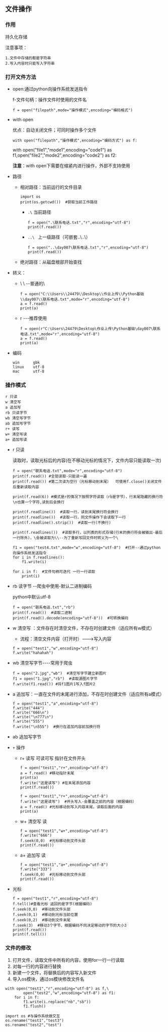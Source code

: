 ## 文件操作

### 作用

持久化存储

注意事项：

```
1.文件中存储的都是字符串
2.写入内容时只能写入字符串
```

### 打开文件方法

+ open:通过python向操作系统发送指令

  f-文件句柄：操作文件时使用的文件名

  `f = open("filepath",mode="操作模式",encoding="编码格式")`

+ with open  

  优点：自动关闭文件；可同时操作多个文件

  `with open("filepath","操作模式",encoding="编码方式") as f:`

  with open("file1","mode1",encoding="code1") as f1,open("file2","mode2",encoding="code2") as f2:

  **注意**：with open下需要在缩紧内进行操作，外部不支持使用

+ 路径

  + 相对路径：当前运行的文件目录

    ```
    import os
    print(os.getcwd())  #获取当前工作路径
    ```

    + `.\`   当前路径

      ```
      f = open(".\联系电话.txt","r",encoding="utf-8")
      print(f.read())
      ```

    + `..\ ` 上一级路径（可嵌套..\\..\）

      ```
      f = open("..\day007\联系电话.txt","r",encoding="utf-8")
      print(f.read())
      ```

  + 绝对路径：从磁盘根部开始查找

+ 转义：

  + \\ \  --普通的\

    ```
    f = open("C:\\Users\\24479\\Desktop\\作业上传\\Python基础\\day007\\联系电话.txt",mode="r",encoding="utf-8")
    a = f.read()
    print(a)
    ```

  + r  ---推荐使用

    ```
    f = open(r"C:\Users\24479\Desktop\作业上传\Python基础\day007\联系电话.txt",mode="r",encoding="utf-8")
    a = f.read()
    print(a)
    ```

+ 编码

  ```
  win      gbk
  linux    utf-8
  mac      utf-8
  ```

  

### 操作模式

    r 只读
    w 清空写
    a 追加写
    rb 只读字节
    wb 清空写字节
    ab 追加写字节
    r+ 读写
    w+ 清空写读
    a+ 追加写读
+ r 只读

  读取时，读取光标后的内容(在不移动光标的情况下，文件内容只能读取一次)

  ```
  f = open("联系电话.txt",mode="r",encoding="utf-8")
  print(f.read()) #全部读取-只能读一遍
  print(f.read()) #第二次读为空行（光标移动到末尾）  可使用f.close()关闭文件后重新读取内容
  ```

  ```
  print(f.read(6)) #模式是r的情况下按照字符读取（rb是字节），行末尾隐藏的换行符\n也算一个字符,读到后会换行
  
  print(f.readline())  #读取一行，读到末尾换行符会换行
  print(f.readline())  #读取一行，同文件操作下会读取下一行
  print(f.readline().strip())  #读取一行(不换行)
  ```

  ```
  print(f.readlines())  #读取多行，以列表的形式存储(行末的换行符会被输出-最后一行除外)，\会被读取为\\--为了重新写回文件时转义为一个\
  
  f1 = open("test4.txt",mode="w",encoding="utf-8")  #打开--通过python向操作系统发送指令
  for i in f.readlines():
      f1.write(i)
  ```

  ```
  for i in f:  #文件句柄可迭代 一行一行读取
      print(i)
  ```

+ rb 读字节 --爬虫中使用-默认二进制编码

  python中默认utf-8

  ```
  f = open("联系电话.txt","rb")
  print(f.read())  #读取二进制
  print(f.read().decode(encoding="utf-8"))  #可转换编码
  ```

+ w  清空写 ：文件存在时清空文件，不存在时创建文件（适应所有w模式）

  + 流程：清空文件内容（打开时）--->写入内容

  ```
  f = open("test1","w",encoding="utf-8")
  f.write("hahahah")
  ```

+ wb 清空写字节----常用于爬虫

  ```
  f = open("2.jpg","wb")  #清空写字节建立新图片
  f1 = open("1.jpg","rb")  #读取源图片字节
  f.write(f1.read()) #将f1图片1写入f图片2
  ```

+ a 追加写：一直在文件的末尾进行添加，不存在时创建文件（适应所有a模式）

  ```
  f = open("test1","a",encoding="utf-8")
  f.write("444")
  f.write("666\n")
  f.write("\n777\n")
  f.write("555")
  f.write("\n555")  #换行在追加内容前加换行符
  ```

+ ab 追加写字节  

+ `+` 操作

  + r+  读写  可读可写 指针在文件开头

    ```
    f = open("test1","r+",encoding="utf-8")
    a = f.read() #移动指针末尾
    print(a)
    f.write("这是读写") #在末尾添加内容
    print(f.read())
    ```

    ```
    f = open("test1","r+",encoding="utf-8")
    f.write("这是读写")  #开头写入-会覆盖之前的内容（根据编码）
    a = f.read() #光标移动到写入内容末尾，读取后面的内容
    print(a)
    ```

  + w+ 清空写 读

    ```
    f = open("test1","w+",encoding="utf-8")
    f.write("666")
    f.seek(0,0)  #光标移动到文件头部
    print(f.read())
    ```

  + a+ 追加写 读

    ```
    f = open("test1","a+",encoding="utf-8")
    f.write("333")
    f.seek(0,0)  #光标移动到文件头部
    print(f.read())
    ```

+ 光标

  ```
  f = open("test1","r",encoding="utf-8")
  f.tell()#查看光标 返回的是字节(根据编码)
  f.seek(0,0)  #移动到文件头部
  f.seek(0,1)  #移动到光标当前位置
  f.seek(0,2)  #移动到文件末尾
  f.seek(3)  #移动3个字节，根据编码不同决定移动的字节的大小3
  print(f.read())
  print(f.tell())
  ```

### 文件的修改

1. 打开文件，读取文件中所有的内容，使用for一行一行读取
2. 对每一行的内容进行替换
3. 新建一个文件，将替换后的内容写入新文件
4. 导入os模块，通过os模块修改文件名

```
with open("test1","r",encoding="utf-8") as f,\
        open("test2","w",encoding="utf-8") as f1:
    for i in f:
        f1.write(i.replace("nb","sb"))
        f1.flush()

import os #与操作系统做交互
os.rename("test1","test3")
os.rename("test2","test")
```